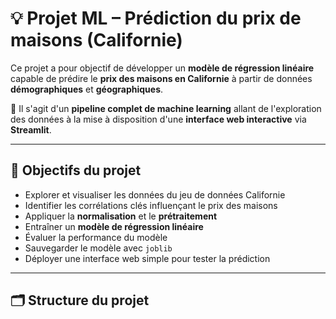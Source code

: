 # 💡 Projet ML – Prédiction du prix de maisons (Californie)

Ce projet a pour objectif de développer un **modèle de régression linéaire** capable de prédire le **prix des maisons en Californie** à partir de données **démographiques** et **géographiques**.

🧠 Il s'agit d'un **pipeline complet de machine learning** allant de l'exploration des données à la mise à disposition d'une **interface web interactive** via **Streamlit**.

---

## 📌 Objectifs du projet

- Explorer et visualiser les données du jeu de données Californie
- Identifier les corrélations clés influençant le prix des maisons
- Appliquer la **normalisation** et le **prétraitement**
- Entraîner un **modèle de régression linéaire**
- Évaluer la performance du modèle
- Sauvegarder le modèle avec `joblib`
- Déployer une interface web simple pour tester la prédiction

---

## 🗂️ Structure du projet

